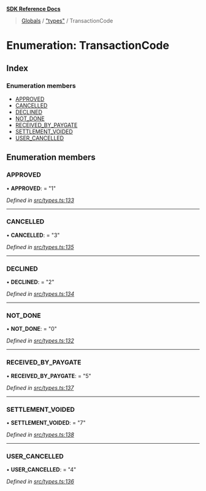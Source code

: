 **[SDK Reference Docs](../README.md)**

> [Globals](../README.md) / ["types"](../modules/_types_.md) / TransactionCode

# Enumeration: TransactionCode

## Index

### Enumeration members

- [APPROVED](_types_.transactioncode.md#approved)
- [CANCELLED](_types_.transactioncode.md#cancelled)
- [DECLINED](_types_.transactioncode.md#declined)
- [NOT_DONE](_types_.transactioncode.md#not_done)
- [RECEIVED_BY_PAYGATE](_types_.transactioncode.md#received_by_paygate)
- [SETTLEMENT_VOIDED](_types_.transactioncode.md#settlement_voided)
- [USER_CANCELLED](_types_.transactioncode.md#user_cancelled)

## Enumeration members

### APPROVED

• **APPROVED**: = "1"

_Defined in [src/types.ts:133](https://github.com/distributhor/paygate-sdk/blob/cf6f971/src/types.ts#L133)_

---

### CANCELLED

• **CANCELLED**: = "3"

_Defined in [src/types.ts:135](https://github.com/distributhor/paygate-sdk/blob/cf6f971/src/types.ts#L135)_

---

### DECLINED

• **DECLINED**: = "2"

_Defined in [src/types.ts:134](https://github.com/distributhor/paygate-sdk/blob/cf6f971/src/types.ts#L134)_

---

### NOT_DONE

• **NOT_DONE**: = "0"

_Defined in [src/types.ts:132](https://github.com/distributhor/paygate-sdk/blob/cf6f971/src/types.ts#L132)_

---

### RECEIVED_BY_PAYGATE

• **RECEIVED_BY_PAYGATE**: = "5"

_Defined in [src/types.ts:137](https://github.com/distributhor/paygate-sdk/blob/cf6f971/src/types.ts#L137)_

---

### SETTLEMENT_VOIDED

• **SETTLEMENT_VOIDED**: = "7"

_Defined in [src/types.ts:138](https://github.com/distributhor/paygate-sdk/blob/cf6f971/src/types.ts#L138)_

---

### USER_CANCELLED

• **USER_CANCELLED**: = "4"

_Defined in [src/types.ts:136](https://github.com/distributhor/paygate-sdk/blob/cf6f971/src/types.ts#L136)_
